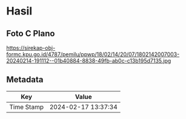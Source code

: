 # Hasil

## Foto C Plano

https://sirekap-obj-formc.kpu.go.id/4787/pemilu/ppwp/18/02/14/20/07/1802142007003-20240214-191112--01b40884-8838-49fb-ab0c-c13b195d7135.jpg


## Metadata

| Key        | Value               |
| ---------- | ------------------- |
| Time Stamp | 2024-02-17 13:37:34 |



